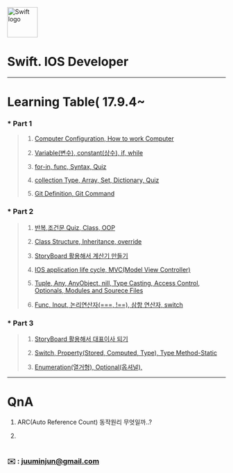 
<img src="https://swift.org/assets/images/swift.svg" alt="Swift logo" height="70" >


# Swift. IOS Developer 


--- 




# Learning Table( 17.9.4~

### *  **Part 1**

> 1. [Computer Configuration, How to work Computer](/study/1_17.9.4.md)
> 
> 2. [Variable(변수), constant(상수), if, while](/study/2_17.9.5.md)
> 
> 3. [for-in, func, Syntax, Quiz](/study/3_17.9.6.md)
> 
> 4. [collection Type, Array, Set, Dictionary, Quiz](/study/4_17.9.7.md)
>
> 5. [Git Definition, Git Command](/study/5_17.9.8_git.md)

### *  **Part 2**

> 1. [반복,조건문 Quiz, Class, OOP](/study/6_17.9.11.md)
> 
> 2. [Class Structure, Inheritance, override](/study/7_17.9.13.md)
> 
> 3. [StoryBoard 활용해서 계산기 만들기](/study/8_17.9.14.md)
> 
> 4. [IOS application life cycle, MVC(Model View Controller)](/study/9_17.9.15.md)
> 
> 5. [Tuple, Any, AnyObject, nill, Type Casting, Access Control, Optionals, Modules and Sourece Files](/study/10_17.9.16.md)
> 
> 6. [Func, Inout, 논리연산자(===, !==), 삼항 연산자, switch](/study/11_17.9.16.md)


### *  **Part 3**

> 1. [StoryBoard 활용해서 대표이사 되기](/study/12_17.9.18.md)
>
> 2. [Switch, Property(Stored, Computed, Type), Type Method-Static](/study/13_17.9.18)
>
> 3. [Enumeration(열거형), Optional(옵셔널), ](/study/14_17.9.19)








---


# QnA


1. ARC(Auto Reference Count) 동작원리 무엇일까..?

2. 
 







#
#



### **:envelope:**  : <juuminjun@gmail.com>

